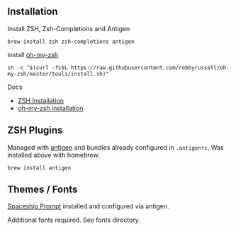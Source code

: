 ## Installation

Install ZSH, Zsh-Completions and Antigen

    brew install zsh zsh-completions antigen

install [oh-my-zsh](https://github.com/robbyrussell/oh-my-zsh)

    sh -c "$(curl -fsSL https://raw.githubusercontent.com/robbyrussell/oh-my-zsh/master/tools/install.sh)"

Docs

- [ZSH Installation](https://github.com/robbyrussell/oh-my-zsh/wiki/Installing-ZSH)
- [oh-my-zsh installation](https://github.com/robbyrussell/oh-my-zsh)

## ZSH Plugins

Managed with [antigen](https://github.com/zsh-users/antigen) and bundles already configured in `.antigenrc`. Was installed above with homebrew.

    brew install antigen

## Themes / Fonts

[Spaceship Prompt](https://denysdovhan.com/spaceship-prompt/) installed and configured via antigen.

Additional fonts required. See fonts directory.
